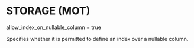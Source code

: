 # STORAGE \(MOT\)<a name="EN-US_TOPIC_0260488068"></a>

allow\_index\_on\_nullable\_column = true

Specifies whether it is permitted to define an index over a nullable column.

